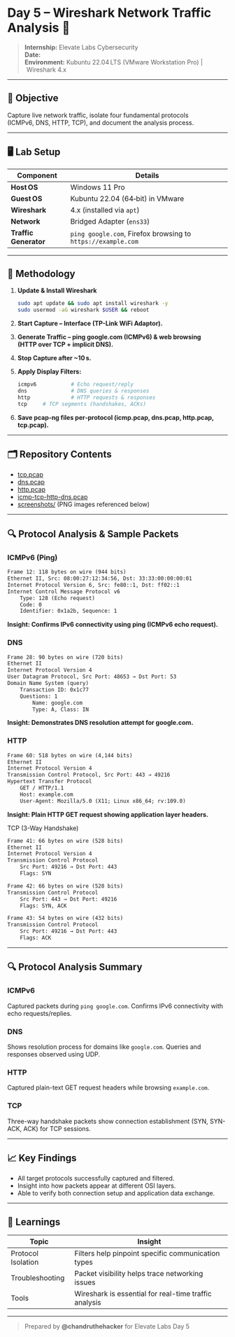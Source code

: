 # Day 5 – Wireshark Network Traffic Analysis 📡

> **Internship:** Elevate Labs Cybersecurity  
> **Date:** <!-- YYYY‑MM‑DD -->  
> **Environment:** Kubuntu 22.04 LTS (VMware Workstation Pro) | Wireshark 4.x

---

## 🎯 Objective
Capture live network traffic, isolate four fundamental protocols (ICMPv6, DNS, HTTP, TCP), and document the analysis process.

---

## 🖥️ Lab Setup
| Component | Details |
|-----------|---------|
| **Host OS** | Windows 11 Pro |
| **Guest OS** | Kubuntu 22.04 (64‑bit) in VMware |
| **Wireshark** | 4.x (installed via `apt`) |
| **Network** | Bridged Adapter (`ens33`) |
| **Traffic Generator** | `ping google.com`, Firefox browsing to `https://example.com` |

---

## 🔄 Methodology
1. **Update & Install Wireshark**  
   ```bash
   sudo apt update && sudo apt install wireshark -y
   sudo usermod -aG wireshark $USER && reboot
   ```

2. **Start Capture – Interface (TP-Link WiFi Adaptor).**

3. **Generate Traffic – ping google.com (ICMPv6) & web browsing (HTTP over TCP + implicit DNS).**

4. **Stop Capture after ~10 s.**

5. **Apply Display Filters:**
   ```bash
   icmpv6           # Echo request/reply
   dns              # DNS queries & responses
   http             # HTTP requests & responses
   tcp     # TCP segments (handshakes, ACKs)
   ```
6. **Save pcap‑ng files per‑protocol (icmp.pcap, dns.pcap, http.pcap, tcp.pcap).**

---

## 🗂️ Repository Contents
- [tcp.pcap](Captures/tcp.pcap)  
- [dns.pcap](dns.pcap)  
- [http.pcap](http.pcap)  
- [icmp-tcp-http-dns.pcap](icmp-tcp-http-dns.pcap)  
- [screenshots/](screenshots/) (PNG images referenced below)

---

## 🔍 Protocol Analysis & Sample Packets

### ICMPv6 (Ping)

```txt
Frame 12: 118 bytes on wire (944 bits)
Ethernet II, Src: 08:00:27:12:34:56, Dst: 33:33:00:00:00:01
Internet Protocol Version 6, Src: fe80::1, Dst: ff02::1
Internet Control Message Protocol v6
    Type: 128 (Echo request)
    Code: 0
    Identifier: 0x1a2b, Sequence: 1
```
**Insight: Confirms IPv6 connectivity using ping (ICMPv6 echo request).**

### DNS
```txt
Frame 28: 90 bytes on wire (720 bits)
Ethernet II
Internet Protocol Version 4
User Datagram Protocol, Src Port: 48653 → Dst Port: 53
Domain Name System (query)
    Transaction ID: 0x1c77
    Questions: 1
        Name: google.com
        Type: A, Class: IN
```
**Insight: Demonstrates DNS resolution attempt for google.com.**

### HTTP
```txt
Frame 60: 518 bytes on wire (4,144 bits)
Ethernet II
Internet Protocol Version 4
Transmission Control Protocol, Src Port: 443 → 49216
Hypertext Transfer Protocol
    GET / HTTP/1.1
    Host: example.com
    User-Agent: Mozilla/5.0 (X11; Linux x86_64; rv:109.0)
```
**Insight: Plain HTTP GET request showing application layer headers.**


TCP (3-Way Handshake)
```txt
Frame 41: 66 bytes on wire (528 bits)
Ethernet II
Internet Protocol Version 4
Transmission Control Protocol
    Src Port: 49216 → Dst Port: 443
    Flags: SYN

Frame 42: 66 bytes on wire (528 bits)
Transmission Control Protocol
    Src Port: 443 → Dst Port: 49216
    Flags: SYN, ACK

Frame 43: 54 bytes on wire (432 bits)
Transmission Control Protocol
    Src Port: 49216 → Dst Port: 443
    Flags: ACK
```

---


## 🔍 Protocol Analysis Summary

### ICMPv6
Captured packets during `ping google.com`. Confirms IPv6 connectivity with echo requests/replies.

### DNS
Shows resolution process for domains like `google.com`. Queries and responses observed using UDP.

### HTTP
Captured plain-text GET request headers while browsing `example.com`.

### TCP
Three-way handshake packets show connection establishment (SYN, SYN-ACK, ACK) for TCP sessions.

---


## 📈 Key Findings
- All target protocols successfully captured and filtered.
- Insight into how packets appear at different OSI layers.
- Able to verify both connection setup and application data exchange.

---

## 🧠 Learnings
| Topic            | Insight                                              |
|------------------|------------------------------------------------------|
| Protocol Isolation | Filters help pinpoint specific communication types |
| Troubleshooting   | Packet visibility helps trace networking issues     |
| Tools             | Wireshark is essential for real-time traffic analysis |


---

> Prepared by **@chandruthehacker** for Elevate Labs Day 5
